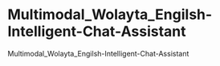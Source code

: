 # Multimodal_Wolayta_Engilsh-Intelligent-Chat-Assistant
Multimodal_Wolayta_Engilsh-Intelligent-Chat-Assistant
